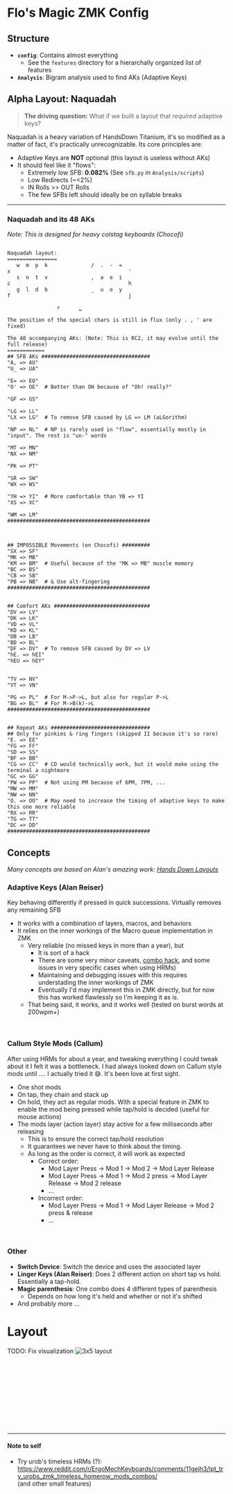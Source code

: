 
# Flo's Magic ZMK Config

## Structure
- **`config`**: Contains almost everything
  - See the `features` directory for a hierarchally organized list of features
- **`Analysis`**: Bigram analysis used to find AKs (Adaptive Keys)

## Alpha Layout: Naquadah
> **The driving question:** What if we built a layout that _required_ adaptive keys?

Naquadah is a heavy variation of HandsDown Titanium, it's so modified as a matter of fact, it's practically unrecognizable.
Its core principles are:
- Adaptive Keys are **NOT** optional (this layout is useless without AKs)
- It should feel like it "flows":
  - Extremely low SFB: **0.082%** (See `sfb.py` in `Analysis/scripts`)
  - Low Redirects (~<2%)
  - IN Rolls >> OUT Rolls
  - The few SFBs left should ideally be on syllable breaks
---
### Naquadah and its 48 AKs
_Note: This is designed for heavy colstag keyboards (Chocofi)_

```

Naquadah layout:
================
   w  m  p  k              /  .  -  =
x                                      '
   s  n  t  v              ,  a  e  i
c                                      h
   g  l  d  b              _  u  o  y
f                                      j

                r      ␣

The position of the special chars is still in flux (only . , ' are fixed)

The 48 accompanying AKs: (Note: This is RC2, it may evolve until the full release)
============
## SFB AKs ###################################
"A, => AU" 
"U_ => UA" 

"E= => EO" 
"O' => OE"  # Better than OH because of "Oh! really?"

"GF => GS" 

"LG => LL" 
"LX => LG"  # To remove SFB caused by LG => LM (aLGorithm)

"NP => NL"  # NP is rarely used in "flow", essentially mostly in "input". The rest is "un-" words

"MT => MN" 
"NX => NM" 

"PK => PT" 

"SR => SW" 
"WX => WS" 

"YH => YI"  # More comfortable than YB => YI
"XS => XC" 

"WM => LM"
##############################################



## IMPOSSIBLE Movements (on Chocofi) #########
"SX => SF" 
"MK => MB"
"KM => BM"  # Useful because of the "MK => MB" muscle memory
"BC => BS" 
"CB => SB"
"PB => NB"  # & Use alt-fingering
##############################################


## Comfort AKs ###############################
"DV => LV" 
"DK => LK" 
"VD => VL" 
"KD => KL" 
"DB => LB" 
"BD => BL" 
"DF => DV"  # To remove SFB caused by DV => LV
"hE. => hEI" 
"hEU => hEY" 


"TV => NV" 
"VT => VN" 

"PG => PL"  # For M->P->L, but also for regular P->L
"BG => BL"  # For M->B(k)->L
##############################################


## Repeat AKs ################################
## Only for pinkies & ring fingers (skipped II because it's so rare)
"E. => EE" 
"FG => FF" 
"SD => SS" 
"BF => BB" 
"CG => CC"  # CD would technically work, but it would make using the terminal a nightmare
"GC => GG" 
"PW => PP"  # Not using PM because of 6PM, 7PM, ...
"MW => MM" 
"NW => NN" 
"O. => OO"  # May need to increase the timing of adaptive keys to make this one more reliable
"RX => RR" 
"TG => TT" 
"DC => DD" 
##############################################
```

## Concepts
_Many concepts are based on Alan's amazing work: [Hands Down Layouts](https://sites.google.com/alanreiser.com/handsdown/home/hands-down-neu)_


### Adaptive Keys (Alan Reiser)
Key behaving differently if pressed in quick successions. Virtually removes any remaining SFB
- It works with a combination of layers, macros, and behaviors
- It relies on the inner workings of the Macro queue implementation in ZMK
  - Very reliable (no missed keys in more than a year), but
    - It is sort of a hack
    - There are some very minor caveats, [combo hack](config/features/hands_down/adaptive_keys/combos.dtsi), and some issues in very specific cases when using HRMs)
    - Maintaining and debugging issues with this requires understading the inner workings of ZMK
    - Eventually I'd may implement this in ZMK directly, but for now this has worked flawlessly so I'm keeping it as is.
  - That being said, it works, and it works well (tested on burst words at 200wpm+)

<br/>

### Callum Style Mods (Callum)
After using HRMs for about a year, and tweaking everything I could tweak about it I felt it was a bottleneck. I had always looked down on Callum style mods until .... I actually tried it 😅. It's been love at first sight.
- One shot mods
- On tap, they chain and stack up
- On hold, they act as regular mods. With a special feature in ZMK to enable the mod being pressed while tap/hold is decided (useful for mouse actions)
- The mods layer (action layer) stay active for a few milliseconds after releasing
  - This is to ensure the correct tap/hold resolution
  - It guarantees we never have to think about the timing.
  - As long as the order is correct, it will work as expected
    - Correct order: 
      - Mod Layer Press -> Mod 1 -> Mod 2 -> Mod Layer Release 
      - Mod Layer Press -> Mod 1 -> Mod 2 press -> Mod Layer Release -> Mod 2 release
      - ...
    - Incorrect order:
      - Mod Layer Press -> Mod 1 -> Mod Layer Release -> Mod 2 press & release
      - ...
        
<br/>

### Other
- **Switch Device**: Switch the device and uses the associated layer
- **Linger Keys (Alan Reiser)**: Does 2 different action on short tap vs hold. Essentially a tap-hold.
- **Magic parenthesis**: One combo does 4 different types of parenthesis
  - Depends on how long it's held and whether or not it's shifted
- And probably more ...


# Layout
TODO: Fix visualization
![3x5 layout](./keymap-drawer/corne.svg)


<br/>
<br/>
<br/>
<br/>
<br/>
<br/>
<br/>
<br/>
<br/>

---
#### Note to self

- Try urob's timeless HRMs (?): https://www.reddit.com/r/ErgoMechKeyboards/comments/11gejh3/lpt_try_urobs_zmk_timeless_homerow_mods_combos/  
(and other small features)
